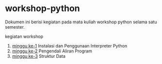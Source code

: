 # workshop-python

Dokumen ini berisi kegiatan pada mata kuliah workshop python selama satu semester.

kegiatan workshop
1. [minggu ke-1](MINGGU-1.md) Instalasi dan Penggunaan Interpreter Python
2. [minggu ke-2](MINGGU-2.md) Pengendali Aliran Program
3. [minggu ke-3](minggu-3/) Struktur Data